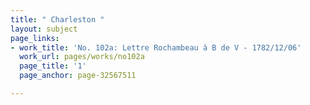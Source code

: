 ```yaml
---
title: " Charleston "
layout: subject
page_links:
- work_title: 'No. 102a: Lettre Rochambeau à B de V - 1782/12/06'
  work_url: pages/works/no102a
  page_title: '1'
  page_anchor: page-32567511

---
```

